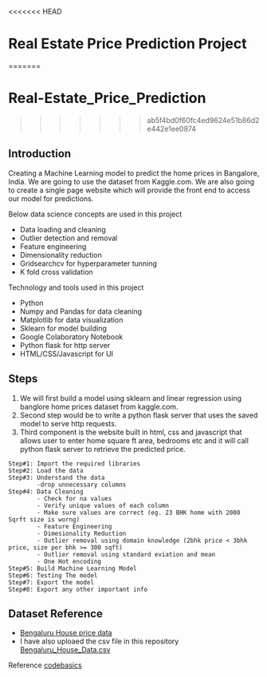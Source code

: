 <<<<<<< HEAD
# Real Estate Price Prediction Project
=======
# Real-Estate_Price_Prediction
>>>>>>> ab5f4bd0f60fc4ed9624e51b86d2e442e1ee0874

## Introduction
Creating a Machine Learning model to predict the home prices in Bangalore, India. We are going to use the dataset from Kaggle.com.
We are also going to create a single page website which will provide the front end to access our model for predictions.

Below data science concepts are used in this project
* Data loading and cleaning
* Outlier detection and removal
* Feature engineering
* Dimensionality reduction
* Gridsearchcv for hyperparameter tunning
* K fold cross validation

Technology and tools used in this project
* Python
* Numpy and Pandas for data cleaning
* Matplotlib for data visualization
* Sklearn for model building
* Google Colaboratory Notebook
* Python flask for http server
* HTML/CSS/Javascript for UI

## Steps
1. We will first build a model using sklearn and linear regression using banglore home prices dataset from kaggle.com.
2. Second step would be to write a python flask server that uses the saved model to serve http requests.
3. Third component is the website built in html, css and javascript that allows user to enter home square ft area, bedrooms etc and it will call python flask server to retrieve the predicted price. 

  ```
  Step#1: Import the required libraries
  Step#2: Load the data
  Step#3: Understand the data
          -drop unnecessary columns
  Step#4: Data Cleaning
          - Check for na values
          - Verify unique values of each column
          - Make sure values are correct (eg. 23 BHK home with 2000 Sqrft size is worng)
          - Feature Engineering
          - Dimesionality Reduction
          - Outlier removal using domain knowledge (2bhk price < 3bhk price, size per bhk >= 300 sqft)
          - Outlier removal using standard eviation and mean
          - One Hot encoding
  Step#5: Build Machine Learning Model
  Step#6: Testing The model
  Step#7: Export the model
  Step#8: Export any other important info
  ```

## Dataset Reference
* [Bengaluru House price data](https://www.kaggle.com/amitabhajoy/bengaluru-house-price-data)
* I have also uploaed the csv file in this repository [Bengaluru_House_Data.csv](Bengaluru_House_Data.csv)

Reference
[codebasics](https://youtu.be/rdfbcdP75KI)
